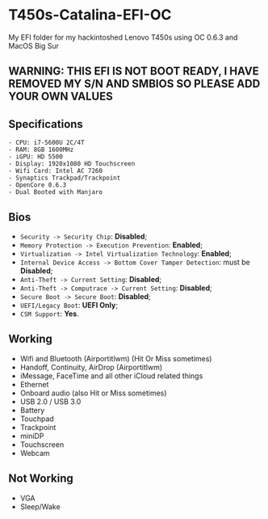 # T450s-Catalina-EFI-OC
My EFI folder for my hackintoshed Lenovo T450s using OC 0.6.3 and MacOS Big Sur

## WARNING: THIS EFI IS NOT BOOT READY, I HAVE REMOVED MY S/N AND SMBIOS SO PLEASE ADD YOUR OWN VALUES
## Specifications

```
- CPU: i7-5600U 2C/4T
- RAM: 8GB 1600MHz
- iGPU: HD 5500
- Display: 1920x1080 HD Touchscreen
- Wifi Card: Intel AC 7260
- Synaptics Trackpad/Trackpoint
- OpenCore 0.6.3
- Dual Booted with Manjaro
```
## Bios

- `Security -> Security Chip`: **Disabled**;
- `Memory Protection -> Execution Prevention`: **Enabled**;
- `Virtualization -> Intel Virtualization Technology`: **Enabled**;
- `Internal Device Access -> Bottom Cover Tamper Detection`: must be **Disabled**;
- `Anti-Theft -> Current Setting`: **Disabled**;
- `Anti-Theft -> Computrace -> Current Setting`: **Disabled**;
- `Secure Boot -> Secure Boot`: **Disabled**;
- `UEFI/Legacy Boot`: **UEFI Only**;
- `CSM Support`: **Yes**.

## Working

- Wifi and Bluetooth (Airportitlwm) (Hit Or Miss sometimes)
- Handoff, Continuity, AirDrop (Airportitlwm)
- iMessage, FaceTime and all other iCloud related things
- Ethernet
- Onboard audio (also Hit or Miss sometimes)
- USB 2.0 / USB 3.0
- Battery
- Touchpad
- Trackpoint
- miniDP
- Touchscreen
- Webcam


## Not Working
- VGA
- Sleep/Wake
